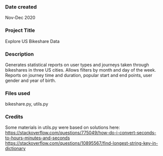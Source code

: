 ### Date created
Nov-Dec 2020

### Project Title
Explore US Bikeshare Data

### Description
Generates statistical reports on user types and journeys taken through bikeshares in three US cities. Allows filters by month and day of the week. Reports on journey time and duration, popular start and end points, user gender and year of birth.

### Files used
bikeshare.py, utils.py

### Credits
Some materials in utils.py were based on solutions here:
https://stackoverflow.com/questions/775049/how-do-i-convert-seconds-to-hours-minutes-and-seconds
https://stackoverflow.com/questions/10895567/find-longest-string-key-in-dictionary
